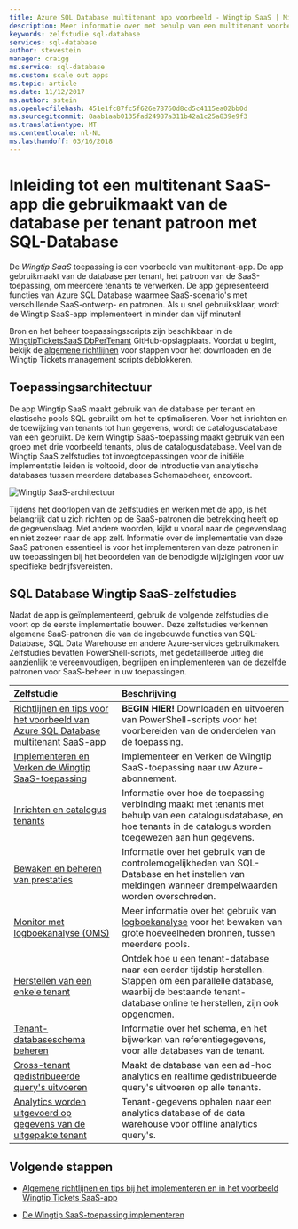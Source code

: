```yaml
---
title: Azure SQL Database multitenant app voorbeeld - Wingtip SaaS | Microsoft Docs
description: Meer informatie over met behulp van een multitenant voorbeeldtoepassing die gebruikmaakt van Azure SQL Database, het Wingtip SaaS-voorbeeld
keywords: zelfstudie sql-database
services: sql-database
author: stevestein
manager: craigg
ms.service: sql-database
ms.custom: scale out apps
ms.topic: article
ms.date: 11/12/2017
ms.author: sstein
ms.openlocfilehash: 451e1fc87fc5f626e78760d8cd5c4115ea02bb0d
ms.sourcegitcommit: 8aab1aab0135fad24987a311b42a1c25a839e9f3
ms.translationtype: MT
ms.contentlocale: nl-NL
ms.lasthandoff: 03/16/2018
---
```

# <a name="introduction-to-a-multi-tenant-saas-app-that-uses-the-database-per-tenant-pattern-with-sql-database"></a>Inleiding tot een multitenant SaaS-app die gebruikmaakt van de database per tenant patroon met SQL-Database

De *Wingtip SaaS* toepassing is een voorbeeld van multitenant-app. De app gebruikmaakt van de database per tenant, het patroon van de SaaS-toepassing, om meerdere tenants te verwerken. De app gepresenteerd functies van Azure SQL Database waarmee SaaS-scenario's met verschillende SaaS-ontwerp- en patronen. Als u snel gebruiksklaar, wordt de Wingtip SaaS-app implementeert in minder dan vijf minuten!

Bron en het beheer toepassingsscripts zijn beschikbaar in de [WingtipTicketsSaaS DbPerTenant](https://github.com/Microsoft/WingtipTicketsSaaS-DbPerTenant) GitHub-opslagplaats. Voordat u begint, bekijk de [algemene richtlijnen](saas-tenancy-wingtip-app-guidance-tips.md) voor stappen voor het downloaden en de Wingtip Tickets management scripts deblokkeren.

## <a name="application-architecture"></a>Toepassingsarchitectuur

De app Wingtip SaaS maakt gebruik van de database per tenant en elastische pools SQL gebruikt om het te optimaliseren. Voor het inrichten en de toewijzing van tenants tot hun gegevens, wordt de catalogusdatabase van een gebruikt. De kern Wingtip SaaS-toepassing maakt gebruik van een groep met drie voorbeeld tenants, plus de catalogusdatabase. Veel van de Wingtip SaaS zelfstudies tot invoegtoepassingen voor de initiële implementatie leiden is voltooid, door de introductie van analytische databases tussen meerdere databases Schemabeheer, enzovoort.


![Wingtip SaaS-architectuur](media/saas-dbpertenant-wingtip-app-overview/app-architecture.png)


Tijdens het doorlopen van de zelfstudies en werken met de app, is het belangrijk dat u zich richten op de SaaS-patronen die betrekking heeft op de gegevenslaag. Met andere woorden, kijkt u vooral naar de gegevenslaag en niet zozeer naar de app zelf. Informatie over de implementatie van deze SaaS patronen essentieel is voor het implementeren van deze patronen in uw toepassingen bij het beoordelen van de benodigde wijzigingen voor uw specifieke bedrijfsvereisten.

## <a name="sql-database-wingtip-saas-tutorials"></a>SQL Database Wingtip SaaS-zelfstudies

Nadat de app is geïmplementeerd, gebruik de volgende zelfstudies die voort op de eerste implementatie bouwen. Deze zelfstudies verkennen algemene SaaS-patronen die van de ingebouwde functies van SQL-Database, SQL Data Warehouse en andere Azure-services gebruikmaken. Zelfstudies bevatten PowerShell-scripts, met gedetailleerde uitleg die aanzienlijk te vereenvoudigen, begrijpen en implementeren van de dezelfde patronen voor SaaS-beheer in uw toepassingen.


| Zelfstudie | Beschrijving |
|:--|:--|
| [Richtlijnen en tips voor het voorbeeld van Azure SQL Database multitenant SaaS-app](saas-tenancy-wingtip-app-guidance-tips.md) | **BEGIN HIER!** Downloaden en uitvoeren van PowerShell-scripts voor het voorbereiden van de onderdelen van de toepassing. |
|[Implementeren en Verken de Wingtip SaaS-toepassing](saas-dbpertenant-get-started-deploy.md)|  Implementeer en Verken de Wingtip SaaS-toepassing naar uw Azure-abonnement. |
|[Inrichten en catalogus tenants](saas-dbpertenant-provision-and-catalog.md)| Informatie over hoe de toepassing verbinding maakt met tenants met behulp van een catalogusdatabase, en hoe tenants in de catalogus worden toegewezen aan hun gegevens. |
|[Bewaken en beheren van prestaties](saas-dbpertenant-performance-monitoring.md)| Informatie over het gebruik van de controlemogelijkheden van SQL-Database en het instellen van meldingen wanneer drempelwaarden worden overschreden. |
|[Monitor met logboekanalyse (OMS)](saas-dbpertenant-log-analytics.md) | Meer informatie over het gebruik van [logboekanalyse](../log-analytics/log-analytics-overview.md) voor het bewaken van grote hoeveelheden bronnen, tussen meerdere pools. |
|[Herstellen van een enkele tenant](saas-dbpertenant-restore-single-tenant.md)| Ontdek hoe u een tenant-database naar een eerder tijdstip herstellen. Stappen om een parallelle database, waarbij de bestaande tenant-database online te herstellen, zijn ook opgenomen. |
|[Tenant-databaseschema beheren](saas-tenancy-schema-management.md)| Informatie over het schema, en het bijwerken van referentiegegevens, voor alle databases van de tenant. |
|[Cross-tenant gedistribueerde query's uitvoeren](saas-tenancy-cross-tenant-reporting.md) | Maakt de database van een ad-hoc analytics en realtime gedistribueerde query's uitvoeren op alle tenants.  |
|[Analytics worden uitgevoerd op gegevens van de uitgepakte tenant](saas-tenancy-tenant-analytics.md) | Tenant-gegevens ophalen naar een analytics database of de data warehouse voor offline analytics query's. |


## <a name="next-steps"></a>Volgende stappen

- [Algemene richtlijnen en tips bij het implementeren en in het voorbeeld Wingtip Tickets SaaS-app](saas-tenancy-wingtip-app-guidance-tips.md)

- [De Wingtip SaaS-toepassing implementeren](saas-dbpertenant-get-started-deploy.md)
